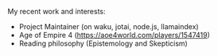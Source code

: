 My recent work and interests:

- Project Maintainer (on waku, jotai, node.js, llamaindex)
- Age of Empire 4 (https://aoe4world.com/players/1547419)
- Reading philosophy (Epistemology and Skepticism)

